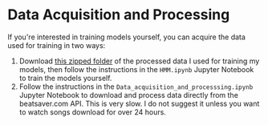 # Data Acquisition and Processing

If you're interested in training models yourself, you can acquire the data used for training in two ways:

1. Download [this zipped folder](https://drive.google.com/open?id=18l7p0K_gwRQ4NSVnuRGlqcM95TFsdbi6) of the processed data I used for training my models, then follow the instructions in the `HMM.ipynb` Jupyter Notebook to train the models yourself.
2. Follow the instructions in the `Data_acquisition_and_processsing.ipynb` Jupyter Notebook to download and process data directly from the beatsaver.com API. This is very slow. I do not suggest it unless you want to watch songs download for over 24 hours.